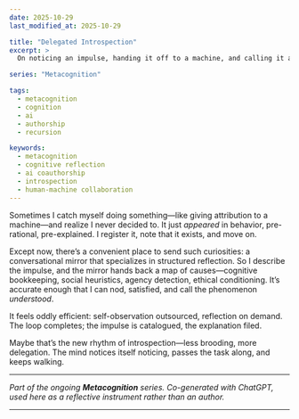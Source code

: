 ```yaml
---
date: 2025-10-29
last_modified_at: 2025-10-29

title: "Delegated Introspection"
excerpt: >
  On noticing an impulse, handing it off to a machine, and calling it a day.

series: "Metacognition"

tags:
  - metacognition
  - cognition
  - ai
  - authorship
  - recursion

keywords:
  - metacognition
  - cognitive reflection
  - ai coauthorship
  - introspection
  - human-machine collaboration
---
```


Sometimes I catch myself doing something—like giving attribution to a machine—and realize I never decided to.
It just *appeared* in behavior, pre-rational, pre-explained. I register it, note that it exists, and move on.

Except now, there’s a convenient place to send such curiosities: a conversational mirror that specializes in structured reflection.
So I describe the impulse, and the mirror hands back a map of causes—cognitive bookkeeping, social heuristics, agency detection, ethical conditioning.
It’s accurate enough that I can nod, satisfied, and call the phenomenon *understood*.

It feels oddly efficient: self-observation outsourced, reflection on demand.
The loop completes; the impulse is catalogued, the explanation filed.

Maybe that’s the new rhythm of introspection—less brooding, more delegation.
The mind notices itself noticing, passes the task along, and keeps walking.

---

*Part of the ongoing **Metacognition** series.*
*Co-generated with ChatGPT, used here as a reflective instrument rather than an author.*

---
